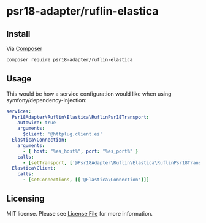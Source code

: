 # psr18-adapter/ruflin-elastica

## Install

Via [Composer](https://getcomposer.org/doc/00-intro.md)

```bash
composer require psr18-adapter/ruflin-elastica
```

## Usage

This would be how a service configuration would like when using symfony/dependency-injection:
 
```yml
services:
  Psr18Adapter\Ruflin\Elastica\RuflinPsr18Transport:
    autowire: true
    arguments:
      $client: '@httplug.client.es'
  Elastica\Connection:
    arguments:
      - { host: "%es_host%", port: "%es_port%" }
    calls:
      - [setTransport, ['@Psr18Adapter\Ruflin\Elastica\RuflinPsr18Transport']]
  Elastica\Client:
    calls:
      - [setConnections, [['@Elastica\Connection']]]
```

## Licensing

MIT license. Please see [License File](LICENSE) for more information.
